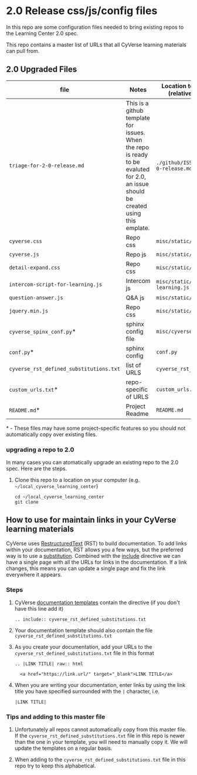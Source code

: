 # 2.0 Release css/js/config files

In this repo are some configuration files needed to bring existing repos to
the Learning Center 2.0 spec.  

This repo contains a master list of URLs that all CyVerse learning materials can
pull from.


## 2.0 Upgraded Files 

|file|Notes|Location to place in the target repo (relative to top level directory)|
|----|-----|------------------------------------|
|`triage-for-2-0-release.md`|This is a github template for issues. When the repo is ready to be evaluted for 2.0, an issue should be created using this emplate.|`./github/ISSUE_TEMPLATE/triage-for-2-0-release.md`|
|`cyverse.css`|Repo css|`misc/static/cyverse.css` |
|`cyverse.js`|Repo js|`misc/static/cyverse.js`|
|`detail-expand.css` |Repo css|`misc/static/detail-expand.css`|
|`intercom-script-for-learning.js`|Intercom js|`misc/static/intercom-script-for-learning.js`|
|`question-answer.js`|Q&A js|`misc/static/question-answer.js`|
|`jquery.min.js`|Repo css|`misc/static/jquery.min.js`|
|`cyverse_spinx_conf.py`\*|sphinx config file|`misc/cyverse_spinx_conf.py`|
|`conf.py`\*|sphinx config|`conf.py`|
|`cyverse_rst_defined_substitutions.txt`|list of URLS|`cyverse_rst_defined_substitutions.txt`|
|`custom_urls.txt`\*|repo-specific of URLS|`custom_urls.txt`|
|`README.md`\*|Project Readme|`README.md`|

\* - These files may have some project-specific features so you should not automatically copy over existing files. 



### upgrading a repo to 2.0 

In many cases you can atomatically upgrade an existing repo to the 2.0 spec. Here are the steps. 

1. Clone this repo to a location on your computer (e.g. `~/local_cyverse_learning_center`)

       cd ~/local_cyverse_learning_center
       git clone 




## How to use for maintain links in your CyVerse learning materials

CyVerse uses [RestructuredText](https://docutils.sourceforge.io/docs/ref/rst/restructuredtext.html) (RST)
to build documentation. To add links within your documentation, RST allows you
a few ways, but the preferred way is to use a [substitution](https://docutils.sourceforge.io/docs/ref/rst/restructuredtext.html#substitution-definitions). Combined with the [include](https://docutils.sourceforge.io/docs/ref/rst/directives.html#including-an-external-document-fragment) directive we can have a single page with all the URLs for links in the documentation. If a link changes, this means you can update a single page and fix the link everywhere it appears.

### Steps

1. CyVerse [documentation templates](https://github.com/CyVerse-learning-materials) contain the directive (if you don't have this line add it)

       .. include:: cyverse_rst_defined_substitutions.txt

2. Your documentation template should also contain the file `cyverse_rst_defined_substitutions.txt`

3. As you create your documentation, add your URLs to the
       `cyverse_rst_defined_substitutions.txt` file in this format

       .. |LINK TITLE| raw:: html

         <a href="https://link.url/" target="_blank">LINK TITLE</a>


4. When you are writing your documentation, enter links by using the link title
   you have specified surrounded with the `|` character, i.e.

       |LINK TITLE|


### Tips and adding to this master file


1. Unfortunately all repos cannot automatically copy from this master file. If the `cyverse_rst_defined_substitutions.txt` file in this repo is newer than the one in your template, you will need to manually copy it. We will update the templates on a regular basis.

2. When adding to the `cyverse_rst_defined_substitutions.txt` file in this repo try to keep this alphabetical.
